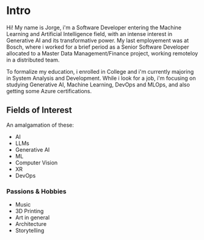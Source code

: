 # Intro
Hi! 
My name is Jorge, i'm a Software Developer entering the Machine Learning and Artificial Intelligence field, with an intense interest in Generative AI and its transformative power. 
My last employement was at Bosch, where i worked for a brief period as a Senior Software Developer allocated to a Master Data Management/Finance project, working remoteloy in a distributed team.

To formalize my education, i enrolled in College and i'm currently majoring in System Analysis and Development.
While i look for a job, i'm focusing on studying Generative AI, Machine Learning, DevOps and MLOps, and also getting some Azure certifications.

## Fields of Interest
An amalgamation of these:
- AI
- LLMs
- Generative AI
- ML
- Computer Vision
- XR
- DevOps

### Passions & Hobbies
- Music
- 3D Printing
- Art in general
- Architecture
- Storytelling
